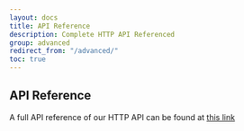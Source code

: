 ```yaml
---
layout: docs
title: API Reference
description: Complete HTTP API Referenced
group: advanced
redirect_from: "/advanced/"
toc: true
---
```


## API Reference
A full API reference of our HTTP API can be found at [this link](https://msaf.microshare.io/resources/api-ms)
